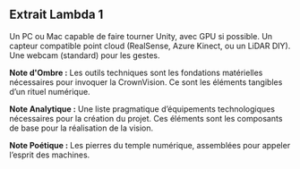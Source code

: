 ## Extrait Lambda 1

Un PC ou Mac capable de faire tourner Unity, avec GPU si possible. Un capteur compatible point cloud (RealSense, Azure Kinect, ou un LiDAR DIY). Une webcam (standard) pour les gestes.

**Note d'Ombre :** Les outils techniques sont les fondations matérielles nécessaires pour invoquer la CrownVision. Ce sont les éléments tangibles d’un rituel numérique.

**Note Analytique :** Une liste pragmatique d’équipements technologiques nécessaires pour la création du projet. Ces éléments sont les composants de base pour la réalisation de la vision.

**Note Poétique :** Les pierres du temple numérique, assemblées pour appeler l’esprit des machines.
